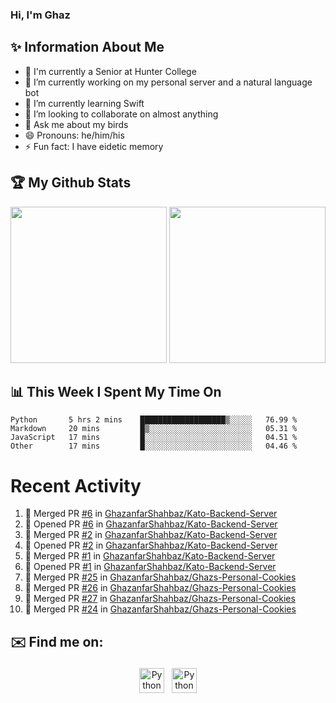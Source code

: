 ### Hi, I'm Ghaz

<!--
**GhazanfarShahbaz/GhazanfarShahbaz** is a ✨ _special_ ✨ repository because its `README.md` (this file) appears on your GitHub profile.

Here are some ideas to get you started:
-->

## ✨ Information About Me 
- 🏫 I'm currently a Senior at Hunter College 
- 🔭 I’m currently working on my personal server and a natural language bot
- 🌱 I’m currently learning Swift 
- 👯 I’m looking to collaborate on almost anything
- 💬 Ask me about my birds
- 😄 Pronouns: he/him/his
- ⚡ Fun fact: I have eidetic memory


## 🏆 My Github Stats
<div>
    <img height="250em" src="https://github-readme-stats.vercel.app/api?username=GhazanfarShahbaz&theme=tokyonight&show_icons=true&hide_border=true&&count_private=true&include_all_commits=true" />
    <img height="250em" src="https://github-readme-stats.vercel.app/api/top-langs/?username=GhazanfarShahbaz&theme=tokyonight&show_icons=true&hide_border=true&&count_private=true&include_all_commits=true" />
</div>

## 📊 This Week I Spent My Time On
<!--START_SECTION:waka-->

```text
Python       5 hrs 2 mins    ███████████████████▒░░░░░   76.99 %
Markdown     20 mins         █▒░░░░░░░░░░░░░░░░░░░░░░░   05.31 %
JavaScript   17 mins         █░░░░░░░░░░░░░░░░░░░░░░░░   04.51 %
Other        17 mins         █░░░░░░░░░░░░░░░░░░░░░░░░   04.46 %
```

<!--END_SECTION:waka-->

#  Recent Activity 
<!--START_SECTION:activity-->
1. 🎉 Merged PR [#6](https://github.com/GhazanfarShahbaz/Kato-Backend-Server/pull/6) in [GhazanfarShahbaz/Kato-Backend-Server](https://github.com/GhazanfarShahbaz/Kato-Backend-Server)
2. 💪 Opened PR [#6](https://github.com/GhazanfarShahbaz/Kato-Backend-Server/pull/6) in [GhazanfarShahbaz/Kato-Backend-Server](https://github.com/GhazanfarShahbaz/Kato-Backend-Server)
3. 🎉 Merged PR [#2](https://github.com/GhazanfarShahbaz/Kato-Backend-Server/pull/2) in [GhazanfarShahbaz/Kato-Backend-Server](https://github.com/GhazanfarShahbaz/Kato-Backend-Server)
4. 💪 Opened PR [#2](https://github.com/GhazanfarShahbaz/Kato-Backend-Server/pull/2) in [GhazanfarShahbaz/Kato-Backend-Server](https://github.com/GhazanfarShahbaz/Kato-Backend-Server)
5. 🎉 Merged PR [#1](https://github.com/GhazanfarShahbaz/Kato-Backend-Server/pull/1) in [GhazanfarShahbaz/Kato-Backend-Server](https://github.com/GhazanfarShahbaz/Kato-Backend-Server)
6. 💪 Opened PR [#1](https://github.com/GhazanfarShahbaz/Kato-Backend-Server/pull/1) in [GhazanfarShahbaz/Kato-Backend-Server](https://github.com/GhazanfarShahbaz/Kato-Backend-Server)
7. 🎉 Merged PR [#25](https://github.com/GhazanfarShahbaz/Ghazs-Personal-Cookies/pull/25) in [GhazanfarShahbaz/Ghazs-Personal-Cookies](https://github.com/GhazanfarShahbaz/Ghazs-Personal-Cookies)
8. 🎉 Merged PR [#26](https://github.com/GhazanfarShahbaz/Ghazs-Personal-Cookies/pull/26) in [GhazanfarShahbaz/Ghazs-Personal-Cookies](https://github.com/GhazanfarShahbaz/Ghazs-Personal-Cookies)
9. 🎉 Merged PR [#27](https://github.com/GhazanfarShahbaz/Ghazs-Personal-Cookies/pull/27) in [GhazanfarShahbaz/Ghazs-Personal-Cookies](https://github.com/GhazanfarShahbaz/Ghazs-Personal-Cookies)
10. 🎉 Merged PR [#24](https://github.com/GhazanfarShahbaz/Ghazs-Personal-Cookies/pull/24) in [GhazanfarShahbaz/Ghazs-Personal-Cookies](https://github.com/GhazanfarShahbaz/Ghazs-Personal-Cookies)
<!--END_SECTION:activity-->



## ✉️ Find me on:
<p align="center">
    <a href="https://www.linkedin.com/in/ghazanfarshahbaz/" target="_blank" rel="noopener noreferrer"> <img src="https://cdn.jsdelivr.net/npm/simple-icons@v3/icons/linkedin.svg" alt="Python" height="40" style="vertical-align:top; margin:4px"></a>
    <a href="mailto:ghazanfarshahbaz2409@gmail.com"> <img src="https://cdn.jsdelivr.net/npm/simple-icons@v3/icons/gmail.svg" alt="Python" height="40" style="vertical-align:top; margin:4px"></a>
</p>

<!-- Themes:
https://github.com/anuraghazra/github-readme-stats/blob/master/themes/README.md -->
